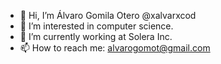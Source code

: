 - 👋 Hi, I’m Álvaro Gomila Otero @xalvarxcod
- 👀 I’m interested in computer science.
- 🌱 I’m currently working at Solera Inc.
- 📫 How to reach me: alvarogomot@gmail.com

<!---
xalvarxcod/xalvarxcod is a ✨ special ✨ repository because its `README.md` (this file) appears on your GitHub profile.
You can click the Preview link to take a look at your changes.
--->
